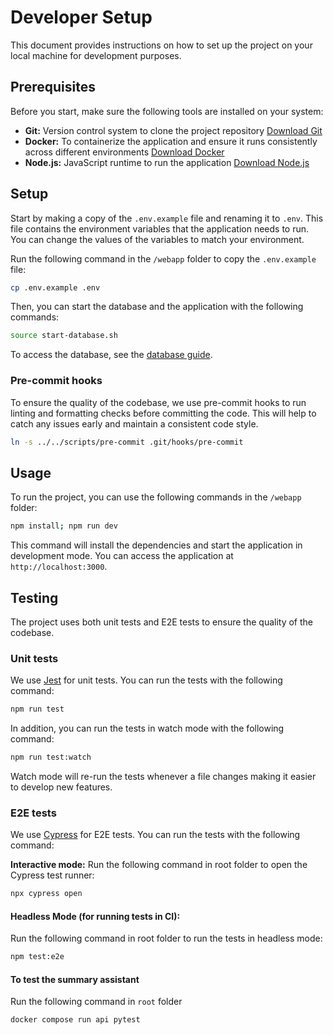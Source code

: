 # Developer Setup

This document provides instructions on how to set up the project on your local machine for development purposes.

## Prerequisites

Before you start, make sure the following tools are installed on your system:

- **Git:** Version control system to clone the project repository [Download Git](https://git-scm.com/downloads)
- **Docker:** To containerize the application and ensure it runs consistently across different environments [Download Docker](https://www.docker.com/products/docker-desktop)
- **Node.js:** JavaScript runtime to run the application [Download Node.js](https://nodejs.org/en/download/)

## Setup

Start by making a copy of the `.env.example` file and renaming it to `.env`. This file contains the environment variables that the application needs to run. You can change the values of the variables to match your environment.

Run the following command in the `/webapp`
folder to copy the `.env.example` file:

```bash
cp .env.example .env
```

Then, you can start the database and the application with the following commands:

```bash
source start-database.sh
```

To access the database, see the [database guide](./database.md).

### Pre-commit hooks

To ensure the quality of the codebase, we use pre-commit hooks to run linting and formatting checks before committing the code. This will help to catch any issues early and maintain a consistent code style.

```bash
ln -s ../../scripts/pre-commit .git/hooks/pre-commit
```

## Usage

To run the project, you can use the following commands in the `/webapp`
folder:

```bash
npm install; npm run dev
```

This command will install the dependencies and start the application in development mode. You can access the application at `http://localhost:3000`.

## Testing

The project uses both unit tests and E2E tests to ensure the quality of the codebase.

### Unit tests

We use [Jest](https://jestjs.io/) for unit tests. You can run the tests with the following command:

```bash
npm run test
```

In addition, you can run the tests in watch mode with the following command:

```bash
npm run test:watch
```

Watch mode will re-run the tests whenever a file changes making it easier to develop new features.

### E2E tests

We use [Cypress](https://www.cypress.io/) for E2E tests. You can run the tests with the following command:

**Interactive mode:**
Run the following command in root folder to open the Cypress test runner:

```bash
npx cypress open
```

#### Headless Mode (for running tests in CI):

Run the following command in root folder to run the tests in headless mode:

```bash
npm test:e2e
```

#### To test the summary assistant

Run the following command in `root` folder

```bash
docker compose run api pytest
```
